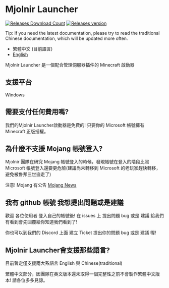 # Mjolnir Launcher
[![Releases Download Count](https://img.shields.io/github/downloads/Mjolnir-Studio/Mjolnir-Launcher/total.png?&style=for-the-badge&color=Green&label=Downloads)](https://github.com/Mjolnir-Studio/Mjolnir-Launcher/releases/latest)
[![Releases version](https://img.shields.io/github/v/release/Mjolnir-Studio/Mjolnir-Launcher.png?&style=for-the-badge&color=Green&label=releases)](https://github.com/Mjolnir-Studio/Mjolnir-Launcher/releases/latest)

Tip: If you need the latest documentation, please try to read the traditional Chinese documentation, which will be updated more often.

- 繁體中文 (目前語言)
- [English](https://github.com/Minecraft-Mjolnir/Mjolnir-Launcher/blob/main/README-eng.md)

Mjolnir Launcher 是一個配合管理伺服器插件的 Minecraft 啟動器

## 支援平台

Windows

## 需要支付任何費用嗎?

我們的Mjolnir Launcher啟動器是免費的!
只要你的 Microsoft 帳號擁有 Minecraft 正版授權。

## 為什麼不支援 Mojang 帳號登入?

Mjolnir 團隊在研究 Mojang 帳號登入的時候，發現帳號在登入的階段比照 Microsoft 帳號登入還要更危險(建議尚未轉移到 Microsoft 的老玩家趕快轉移，避免被魯邦三世盜走了)

注意! Mojang 有公告 [Mojang News](https://www.minecraft.net/en-us/article/last-call-voluntarily-migrate-java-accounts)

## 我有 github 帳號 我想提出問題或是建議

歡迎 各位使用者 登入自己的帳號後! 在 issues 上 提出問題 bug 或是 建議 給我們 有看到會先回覆給你知道我們看到了!

你也可以到我們的 Discord 上面 建立 Ticket 提出你的問題 bug 或是 建議 喔!

## Mjolnir Launcher會支援那些語言?

目前暫定僅支援兩大系語言 English 與 Chinese(traditional)

繁體中文部分，因團隊在英文版本還未取得一個完整性之前不會製作繁體中文版本! 請各位多多見諒。
